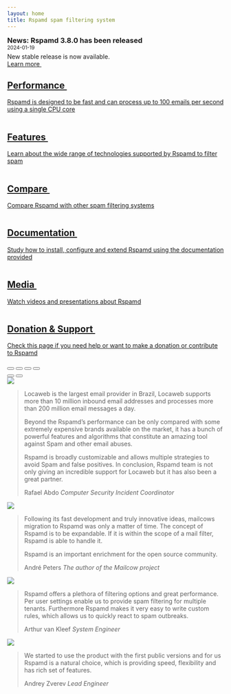```yaml
---
layout: home
title: Rspamd spam filtering system
---
```


<div class="row news_row" style="position: relative;">
		<div class="col-12 col-sm-10">
				<h3 style="margin: 0px;">News: Rspamd 3.8.0 has been released</h3>
				<span class="date"><small>2024-01-19</small></span>
				<p style="margin-bottom: 0px; margin-top: 5px">New stable release is now available.</p>
   </div>
   <div class="col-12 col-sm-2 bottom-right">
				<a class="btn btn-primary float-end" href="https://rspamd.com/announce/2024/01/19/rspamd-3.8.0.html" style="margin-top: 10px;">Learn more&nbsp;<i class="fa fa-chevron-right"></i></a>
	</div>
</div>

<div class="r-tiles-group">
    <a href="{{ site.baseurl }}/performance.html" class="r-tile">
        <img src="img/performance.jpg" alt="">
        <h2>Performance&nbsp;<i class="fa fa-chevron-right"></i></h2>
        <p>Rspamd is designed to be fast and can process up to 100 emails per second
        using a single CPU core</p>
    </a>
    <a href="{{ site.baseurl }}/features.html" class="r-tile">
        <img src="img/features.jpg" alt="">
        <h2>Features&nbsp;<i class="fa fa-chevron-right"></i></h2>
        <p>Learn about the wide range of technologies supported by Rspamd to filter spam</p>
    </a>
    <a href="{{ site.baseurl }}/comparison.html" class="r-tile">
        <img src="img/compare.jpg" alt="">
        <h2>Compare&nbsp;<i class="fa fa-chevron-right"></i></h2>
        <p>Compare Rspamd with other spam filtering systems</p>
    </a>
    <a href="{{ site.baseurl }}/doc/" class="r-tile">
        <img src="img/documentation.jpg" alt="">
        <h2>Documentation&nbsp;<i class="fa fa-chevron-right"></i></h2>
        <p>Study how to install, configure and extend Rspamd using the documentation provided</p>
    </a>
    <a href="{{ site.baseurl }}/media.html" class="r-tile">
        <img src="img/media.jpg" alt="">
        <h2>Media&nbsp;<i class="fa fa-chevron-right"></i></h2>
        <p>Watch videos and presentations about Rspamd</p>
    </a>
    <a href="{{ site.baseurl }}/support.html" class="r-tile">
        <img src="img/support.jpg" alt="">
        <h2>Donation &amp; Support&nbsp;<i class="fa fa-chevron-right"></i></h2>
        <p>Check this page if you need help or want to make a donation or contribute to Rspamd</p>
    </a>
</div>
<div class="row who-uses">
		<div id="text-carousel" class="carousel slide" data-bs-ride="carousel">
			<div class="carousel-indicators">
				<button type="button" data-bs-target="#text-carousel" data-bs-slide-to="0" aria-label="Slide 1" class="active" aria-current="true"></button>
				<button type="button" data-bs-target="#text-carousel" data-bs-slide-to="1" aria-label="Slide 2"></button>
				<button type="button" data-bs-target="#text-carousel" data-bs-slide-to="2" aria-label="Slide 3"></button>
				<button type="button" data-bs-target="#text-carousel" data-bs-slide-to="3" aria-label="Slide 4"></button>
			</div>
				<!-- Controls carousel-->
				<button class="carousel-control-prev" type="button" data-bs-target="#text-carousel" data-bs-slide="prev">
						<span class="carousel-control-prev-icon"></span>
				</button>
				<button class="carousel-control-next" type="button" data-bs-target="#text-carousel" data-bs-slide="next">
						<span class="carousel-control-next-icon"></span>
				</button>
		    <!-- Wrapper for slides -->
		            <div class="carousel-inner">
										<div class="carousel-item active">
												<div class="carousel-content row">
														<div class="col-sm-3 col-12">
																<a href="https://www.locaweb.com.br/" target="_blank"><img src="img/logo_locaweb.png" class="img-fluid"></a>
														</div>
														<div class="col-sm-9 col-12">
																<blockquote class="blockquote mb-0 px-4 border-start border-3">
																		<p>Locaweb is the largest email provider in Brazil, Locaweb supports more than 10 million inbound email addresses and processes more than 200 million email messages a day.</p>
																		<p>Beyond the Rspamd’s performance can be only compared with some extremely expensive brands available on the market, it has a bunch of powerful features and algorithms that constitute an amazing tool against Spam and other email abuses.</p>
																		<p>Rspamd is broadly customizable and allows multiple strategies to avoid Spam and false positives. In conclusion, Rspamd team is not only giving an incredible support for Locaweb but it has also been a great partner.</p>
																		<footer class="blockquote-footer mt-0">Rafael Abdo <cite title="Source Title">Computer Security Incident Coordinator</cite></footer>
																</blockquote>
														</div>
												</div>
										</div>
										<div class="carousel-item">
												<div class="carousel-content row">
														<div class="col-sm-3 col-12">
																<a href="https://mailcow.email/" target="_blank"><img src="img/cow_mailcow.svg" class="img-fluid" style="max-height: 200px;"></a>
														</div>
														<div class="col-sm-9 col-12">
																<blockquote class="blockquote mb-0 px-4 border-start border-3">
																		<p>Following its fast development and truly innovative ideas, mailcows migration to Rspamd was only a matter of time. The concept of Rspamd is to be expandable. If it is within the scope of a mail filter, Rspamd is able to handle it.</p> <p>Rspamd is an important enrichment for the open source community.</p>
																		<footer class="blockquote-footer mt-0">André Peters <cite title="Source Title">The author of the Mailcow project</cite></footer>
																</blockquote>
														</div>
												</div>
										</div>
										<div class="carousel-item">
												<div class="carousel-content row">
																<div class="col-sm-2 col-12 offset-sm-1">
																		<a href="https://www.adix.nl/" target="_blank"><img src="img/adix_logo.png" class="img-fluid"></a>
																</div>
																<div class="col-sm-9 col-12">
																		<blockquote class="blockquote mb-0 px-4 border-start border-3">
																				<p>Rspamd offers a plethora of filtering options and great performance. Per user settings enable us to provide spam filtering for multiple tenants. Furthermore Rspamd makes it very easy to write custom rules, which allows us to quickly react to spam outbreaks.</p>
																				<footer class="blockquote-footer mt-0">Arthur van Kleef <cite title="Source Title">System Engineer</cite></footer>
																		</blockquote>
																</div>
												</div>
										</div>
										<div class="carousel-item">
												<div class="carousel-content row">
																<div class="col-sm-2 col-12 offset-sm-1">
																		<a href="https://www.ozon.ru/" target="_blank"><img src="img/ozon_logo.png" class="img-fluid"></a>
																</div>
																<div class="col-sm-9 col-12">
																		<blockquote class="blockquote mb-0 px-4 border-start border-3">
																				<p>We started to use the product with the first public versions and for us Rspamd is a natural choice, which is providing speed, flexibility and has rich set of features. </p>
																				<footer class="blockquote-footer mt-0">Andrey Zverev <cite title="Source Title">Lead Engineer</cite></footer>
																		</blockquote>
																</div>
												</div>
										</div>
		            </div>
		</div>
</div>
